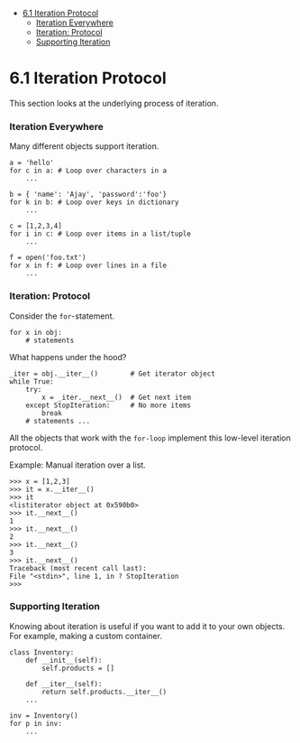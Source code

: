 -   [6.1 Iteration Protocol](#61-iteration-protocol)
    -   [Iteration Everywhere](#iteration-everywhere)
    -   [Iteration: Protocol](#iteration-protocol)
    -   [Supporting Iteration](#supporting-iteration)

6.1 Iteration Protocol
======================

This section looks at the underlying process of iteration.

### Iteration Everywhere

Many different objects support iteration.

``` {.python}
a = 'hello'
for c in a: # Loop over characters in a
    ...

b = { 'name': 'Ajay', 'password':'foo'}
for k in b: # Loop over keys in dictionary
    ...

c = [1,2,3,4]
for i in c: # Loop over items in a list/tuple
    ...

f = open('foo.txt')
for x in f: # Loop over lines in a file
    ...
```

### Iteration: Protocol

Consider the `for`-statement.

``` {.python}
for x in obj:
    # statements
```

What happens under the hood?

``` {.python}
_iter = obj.__iter__()        # Get iterator object
while True:
    try:
        x = _iter.__next__()  # Get next item
    except StopIteration:     # No more items
        break
    # statements ...
```

All the objects that work with the `for-loop` implement this low-level
iteration protocol.

Example: Manual iteration over a list.

``` {.python}
>>> x = [1,2,3]
>>> it = x.__iter__()
>>> it
<listiterator object at 0x590b0>
>>> it.__next__()
1
>>> it.__next__()
2
>>> it.__next__()
3
>>> it.__next__()
Traceback (most recent call last):
File "<stdin>", line 1, in ? StopIteration
>>>
```

### Supporting Iteration

Knowing about iteration is useful if you want to add it to your own
objects. For example, making a custom container.

``` {.python}
class Inventory:
    def __init__(self):
        self.products = []

    def __iter__(self):
        return self.products.__iter__()
    ...

inv = Inventory()
for p in inv:
    ...
```
